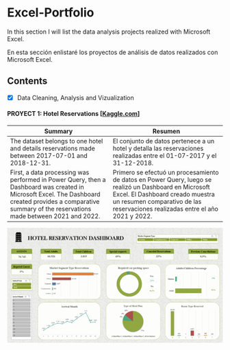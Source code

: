 # Excel-Portfolio

<p> In this section I will list the data analysis projects realized with Microsoft Excel. </p>

<p> En esta sección enlistaré los proyectos de análisis de datos realizados con Microsoft Excel. </p>

## Contents
  - [x] Data Cleaning, Analysis and Vizualization 
 #### PROYECT 1: Hotel Reservations [[Kaggle.com](https://www.kaggle.com/)]

|  Summary | Resumen  |
| ---- | ---- |
| The dataset belongs to one hotel and details reservations made between 2017-07-01 and 2018-12-31.| El conjunto de datos pertenece a un hotel y detalla las reservaciones realizadas entre el 01-07-2017 y el 31-12-2018.|
| First, a data processing was performed in Power Query, then a Dashboard was created in Microsoft Excel. The Dashboard created provides a comparative summary of the reservations made between 2021 and 2022.| Primero se efectuó un procesamiento de datos en Power Query, luego se realizó un Dashboard en Microsoft Excel. El Dashboard creado muestra un resumen comparativo de las reservaciones realizadas entre el año 2021 y 2022. |

![image](https://github.com/Fraan-Lab/Excel-Portfolio/blob/main/Hotel%20Reservations/Hotel-Reservation-Dashboard.png)
